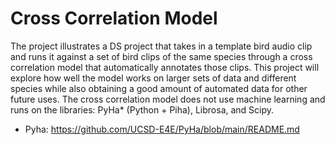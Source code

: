 # Cross Correlation Model

The project illustrates a DS project that takes in a template bird audio clip and runs it against a set of bird clips of the same species through a cross correlation model that automatically annotates those clips. This project will explore how well the model works on larger sets of data and different species while also obtaining a good amount of automated data for other future uses. The cross correlation model does not use machine learning and runs on the libraries: PyHa* (Python + Piha), Librosa, and Scipy. 

* Pyha: https://github.com/UCSD-E4E/PyHa/blob/main/README.md

## 

